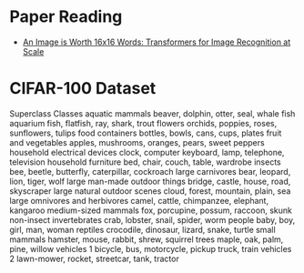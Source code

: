 # Paper Reading
- [An Image is Worth 16x16 Words: Transformers for Image Recognition at Scale](https://arxiv.org/pdf/2010.11929.pdf)

# CIFAR-100 Dataset
Superclass	Classes
aquatic mammals	beaver, dolphin, otter, seal, whale
fish	aquarium fish, flatfish, ray, shark, trout
flowers	orchids, poppies, roses, sunflowers, tulips
food containers	bottles, bowls, cans, cups, plates
fruit and vegetables	apples, mushrooms, oranges, pears, sweet peppers
household electrical devices	clock, computer keyboard, lamp, telephone, television
household furniture	bed, chair, couch, table, wardrobe
insects	bee, beetle, butterfly, caterpillar, cockroach
large carnivores	bear, leopard, lion, tiger, wolf
large man-made outdoor things	bridge, castle, house, road, skyscraper
large natural outdoor scenes	cloud, forest, mountain, plain, sea
large omnivores and herbivores	camel, cattle, chimpanzee, elephant, kangaroo
medium-sized mammals	fox, porcupine, possum, raccoon, skunk
non-insect invertebrates	crab, lobster, snail, spider, worm
people	baby, boy, girl, man, woman
reptiles	crocodile, dinosaur, lizard, snake, turtle
small mammals	hamster, mouse, rabbit, shrew, squirrel
trees	maple, oak, palm, pine, willow
vehicles 1	bicycle, bus, motorcycle, pickup truck, train
vehicles 2	lawn-mower, rocket, streetcar, tank, tractor